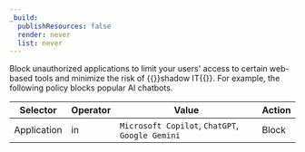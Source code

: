 ```yaml
---
_build:
  publishResources: false
  render: never
  list: never
---
```


Block unauthorized applications to limit your users' access to certain web-based tools and minimize the risk of {{<glossary-tooltip term_id="shadow IT" link="https://www.cloudflare.com/learning/access-management/what-is-shadow-it/">}}shadow IT{{</glossary-tooltip>}}. For example, the following policy blocks popular AI chatbots.

| Selector    | Operator | Value                                           | Action |
| ----------- | -------- | ----------------------------------------------- | ------ |
| Application | in       | `Microsoft Copilot`, `ChatGPT`, `Google Gemini` | Block  |
